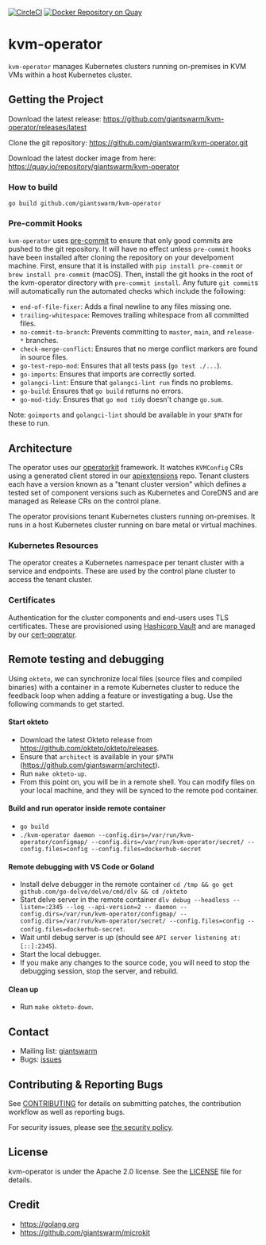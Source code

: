 [![CircleCI](https://circleci.com/gh/giantswarm/kvm-operator.svg?&style=shield&circle-token=4434b93043ab299852583ebcd749440c9c700860)](https://circleci.com/gh/giantswarm/kvm-operator) [![Docker Repository on Quay](https://quay.io/repository/giantswarm/kvm-operator/status "Docker Repository on Quay")](https://quay.io/repository/giantswarm/kvm-operator)

# kvm-operator

`kvm-operator` manages Kubernetes clusters running on-premises in KVM VMs within a host Kubernetes cluster.


## Getting the Project

Download the latest release:
https://github.com/giantswarm/kvm-operator/releases/latest

Clone the git repository: https://github.com/giantswarm/kvm-operator.git

Download the latest docker image from here:
https://quay.io/repository/giantswarm/kvm-operator


### How to build

```
go build github.com/giantswarm/kvm-operator
```

### Pre-commit Hooks

`kvm-operator` uses [pre-commit](https://pre-commit.com/) to ensure that only good commits are pushed to the git
repository. It will have no effect unless `pre-commit` hooks have been installed after cloning the repository on your
develpoment machine. First, ensure that it is installed with `pip install pre-commit` or `brew install pre-commit`
(macOS). Then, install the git hooks in the root of the kvm-operator directory with `pre-commit install`. Any future
`git commit`s will automatically run the automated checks which include the following:

- `end-of-file-fixer`: Adds a final newline to any files missing one.
- `trailing-whitespace`: Removes trailing whitespace from all committed files.
- `no-commit-to-branch`: Prevents committing to `master`, `main`, and `release-*` branches.
- `check-merge-conflict`: Ensures that no merge conflict markers are found in source files.
- `go-test-repo-mod`: Ensures that all tests pass (`go test ./...`).
- `go-imports`: Ensures that imports are correctly sorted.
- `golangci-lint`: Ensure that `golangci-lint run` finds no problems.
- `go-build`: Ensures that `go build` returns no errors.
- `go-mod-tidy`: Ensures that `go mod tidy` doesn't change `go.sum`.

Note: `goimports` and `golangci-lint` should be available in your `$PATH` for these to run.

## Architecture

The operator uses our [operatorkit][1] framework. It watches `KVMConfig`
CRs using a generated client stored in our [apiextensions][2] repo. Tenant clusters
each have a version known as a "tenant cluster version" which defines a tested set of
component versions such as Kubernetes and CoreDNS and are managed as Release CRs on the control plane.

The operator provisions tenant Kubernetes clusters running on-premises. It runs in a
host Kubernetes cluster running on bare metal or virtual machines.

[1]:https://github.com/giantswarm/operatorkit
[2]:https://github.com/giantswarm/apiextensions

### Kubernetes Resources

The operator creates a Kubernetes namespace per tenant cluster with a
service and endpoints. These are used by the control plane cluster to access the tenant
cluster.

### Certificates

Authentication for the cluster components and end-users uses TLS certificates.
These are provisioned using [Hashicorp Vault][5] and are managed by our
[cert-operator][6].

[5]:https://www.vaultproject.io/
[6]:https://github.com/giantswarm/cert-operator

## Remote testing and debugging

Using `okteto`, we can synchronize local files (source files and compiled binaries) with a container in a remote
Kubernetes cluster to reduce the feedback loop when adding a feature or investigating a bug. Use the following commands
to get started.

#### Start okteto

- Download the latest Okteto release from https://github.com/okteto/okteto/releases.
- Ensure that `architect` is available in your `$PATH` (https://github.com/giantswarm/architect).
- Run `make okteto-up`.
- From this point on, you will be in a remote shell. You can modify files on your local machine, and they will be synced
  to the remote pod container.

#### Build and run operator inside remote container

- `go build`
- `./kvm-operator daemon --config.dirs=/var/run/kvm-operator/configmap/ --config.dirs=/var/run/kvm-operator/secret/ --config.files=config --config.files=dockerhub-secret`

#### Remote debugging with VS Code or Goland

- Install delve debugger in the remote container `cd /tmp && go get github.com/go-delve/delve/cmd/dlv && cd /okteto`
- Start delve server in the remote container `dlv debug --headless --listen=:2345 --log --api-version=2 -- daemon --config.dirs=/var/run/kvm-operator/configmap/ --config.dirs=/var/run/kvm-operator/secret/ --config.files=config --config.files=dockerhub-secret`.
- Wait until debug server is up (should see `API server listening at: [::]:2345`).
- Start the local debugger.
- If you make any changes to the source code, you will need to stop the debugging session, stop the server, and rebuild.

#### Clean up

- Run `make okteto-down`.

## Contact

- Mailing list: [giantswarm](https://groups.google.com/forum/!forum/giantswarm)
- Bugs: [issues](https://github.com/giantswarm/kvm-operator/issues)

## Contributing & Reporting Bugs

See [CONTRIBUTING](CONTRIBUTING.md) for details on submitting patches, the
contribution workflow as well as reporting bugs.

For security issues, please see [the security policy](SECURITY.md).


## License

kvm-operator is under the Apache 2.0 license. See the [LICENSE](LICENSE) file
for details.


## Credit
- https://golang.org
- https://github.com/giantswarm/microkit
